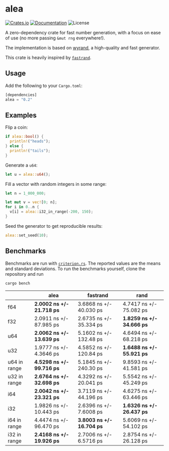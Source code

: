 # alea


[![Crates.io](https://img.shields.io/crates/v/alea)](https://crates.io/crates/alea)
[![Documentation](https://docs.rs/alea/badge.svg)](https://docs.rs/alea)
![License](https://img.shields.io/crates/l/alea?label=License)

A zero-dependency crate for fast number generation, with a focus on ease of use (no more passing `&mut rng` everywhere!).

The implementation is based on [wyrand](https://github.com/wangyi-fudan/wyhash), a high-quality and fast generator. 

This crate is heavily inspired by [`fastrand`](https://github.com/smol-rs/fastrand).

## Usage

Add the following to your `Cargo.toml`:
```rust
[dependencies]
alea = "0.2"
```

## Examples

Flip a coin:
```rust
if alea::bool() {
  println!("heads");
} else {
  println!("tails");
}
```

Generate a `u64`:
```rust
let u = alea::u64();
```

Fill a vector with random integers in some range:
```rust
let n = 1_000_000;

let mut v = vec![0; n];
for i in 0..n {
  v[i] = alea::i32_in_range(-200, 150);
}
```

Seed the generator to get reproducible results:
```rust
alea::set_seed(10);
```

## Benchmarks

Benchmarks are run with [`criterion.rs`](https://github.com/bheisler/criterion.rs). The reported values are the means and standard deviations. To run the benchmarks yourself, clone the repository and run 
```
cargo bench
```

|              | alea                    | fastrand                | rand                    |
|--------------|-------------------------|-------------------------|-------------------------|
| f64          | **2.0002 ns +/- 21.718 ps** | 3.6868 ns +/- 40.030 ps | 4.7417 ns +/- 75.082 ps |
| f32          | 2.0911 ns +/- 87.985 ps | 2.6735 ns +/- 35.334 ps | **1.8259 ns +/- 34.666 ps** |
| u64          | **2.0062 ns +/- 13.639 ps** | 5.1602 ns +/- 132.48 ps | 4.6494 ns +/- 68.218 ps |
| u32          | 1.9777 ns +/- 4.3646 ps | 4.5852 ns +/- 120.84 ps | **1.6488 ns +/- 55.921 ps** |
| u64 in range | **4.5298 ns +/- 99.716 ps** | 5.1845 ns +/- 240.30 ps | 9.8593 ns +/- 41.581 ps |
| u32 in range | **2.6764 ns +/- 32.698 ps** | 4.3292 ns +/- 20.041 ps | 5.5542 ns +/- 45.249 ps |
| i64          | **2.0042 ns +/- 23.321 ps** | 3.7119 ns +/- 44.196 ps | 4.6275 ns +/- 63.446 ps |
| i32          | 1.9826 ns +/- 10.443 ps | 2.6396 ns +/- 7.6008 ps | **1.6326 ns +/- 26.437 ps** |
| i64 in range | 4.4474 ns +/- 96.470 ps | **3.8003 ns +/- 16.704 ps** | 5.6069 ns +/- 54.102 ps |
| i32 in range | **2.4168 ns +/- 19.926 ps** | 2.7006 ns +/- 6.5716 ps | 2.8754 ns +/- 26.128 ps |

